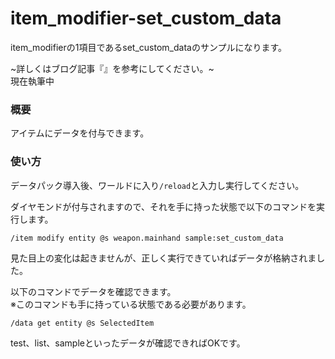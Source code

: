# item_modifier-set_custom_data
item_modifierの1項目であるset_custom_dataのサンプルになります。

~詳しくはブログ記事『[]()』を参考にしてください。~<br>
現在執筆中

<h3>概要</h3>
アイテムにデータを付与できます。

<h3>使い方</h3>

データパック導入後、ワールドに入り```/reload```と入力し実行してください。

ダイヤモンドが付与されますので、それを手に持った状態で以下のコマンドを実行します。

```copy
/item modify entity @s weapon.mainhand sample:set_custom_data
```

見た目上の変化は起きませんが、正しく実行できていればデータが格納されました。

以下のコマンドでデータを確認できます。<br>
※このコマンドも手に持っている状態である必要があります。

```copy
/data get entity @s SelectedItem
```

test、list、sampleといったデータが確認できればOKです。
